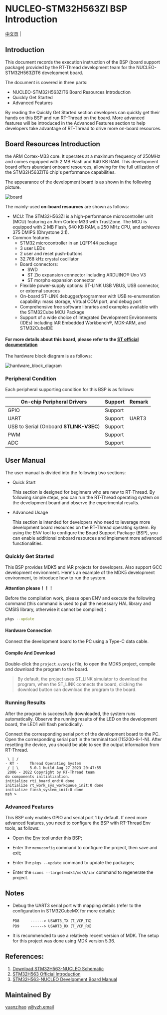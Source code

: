 # **NUCLEO-STM32H563ZI** BSP Introduction

[中文页](README_zh.md) |

## Introduction

This document records the execution instruction of the BSP (board support package) provided by the RT-Thread development team for the NUCLEO-STM32H563ZIT6 development board.

The document is covered in three parts:

- NUCLEO-STM32H563ZIT6 Board Resources Introduction
- Quickly Get Started
- Advanced Features

By reading the Quickly Get Started section developers can quickly get their hands on this BSP and run RT-Thread on the board. More advanced features will be introduced in the Advanced Features section to help developers take advantage of RT-Thread to drive more on-board resources.

## Board Resources Introduction

the ARM Cortex-M33 core. It operates at a maximum frequency of 250MHz and comes equipped with 2 MB Flash and 640 KB RAM. This development board offers abundant onboard resources, allowing for the full utilization of the STM32H563ZIT6 chip's performance capabilities.

The appearance of the development board is as shown in the following picture.

![board](images/board.png)

The mainly-used **on-board resources** are shown as follows:

- MCU: The STM32H563ZI is a high-performance microcontroller unit (MCU) featuring an Arm Cortex-M33 with TrustZone. The MCU is equipped with 2 MB Flash, 640 KB RAM, a 250 MHz CPU, and achieves 375 DMIPS (Dhrystone 2.1).
- Common features
  - STM32 microcontroller in an LQFP144 package
  - 3 user LEDs
  - 2 user and reset push-buttons
  - 32.768 kHz crystal oscillator
  - Board connectors:
    - SWD
    - ST Zio expansion connector including ARDUINO® Uno V3
    - ST morpho expansion connector
  - Flexible power-supply options: ST-LINK USB VBUS, USB connector, or external sources
  - On-board ST-LINK debugger/programmer with USB re-enumeration capability: mass storage, Virtual COM port, and debug port
  - Comprehensive free software libraries and examples available with the STM32Cube MCU Package
  - Support of a wide choice of Integrated Development Environments (IDEs) including IAR Embedded Workbench®, MDK-ARM, and STM32CubeIDE

#### For more details about this board, please refer to the [ST official documentation](https://www.st.com/en/evaluation-tools/nucleo-h563zi.html)

The hardware block diagram is as follows:

![hardware_block_diagram](images/hardware_block_diagram.png)

### Peripheral Condition

Each peripheral supporting condition for this BSP is as follows:

| **On-chip Peripheral Drivers**          | **Support** | **Remark** |
| --------------------------------------- | ----------- | ---------- |
| GPIO                                    | Support     |            |
| UART                                    | Support     | UART3      |
| USB to Serial (Onboard **STLINK-V3EC**) | Support     |            |
| PWM                                     | Support     |            |
| ADC                                     | Support     |            |

## User Manual

The user manual is divided into the following two sections:

- Quick Start

  This section is designed for beginners who are new to RT-Thread. By following simple steps, you can run the RT-Thread operating system on the development board and observe the experimental results.

- Advanced Usage

  This section is intended for developers who need to leverage more development board resources on the RT-Thread operating system. By using the ENV tool to configure the Board Support Package (BSP), you can enable additional onboard resources and implement more advanced functionalities.

### Quickly Get Started

This BSP provides MDK5 and IAR projects for developers. Also support GCC development environment. Here's an example of the MDK5 development environment, to introduce how to run the system.

**Attention please！！！**

Before the compilation work, please open ENV and execute the following command (this command is used to pull the necessary HAL library and CMSIS library, otherwise it cannot be compiled)：

```bash
pkgs --update
```

#### Hardware Connection

Connect the development board to the PC using a Type-C data cable.

#### Compile And Download

Double-click the `project.uvprojx` file, to open the MDK5 project, compile and download the program to the board.

> By default, the project uses ST_LINK simulator to download the program, when the ST_LINK connects the board, clicking the download button can download the program to the board.

### Running Results

After the program is successfully downloaded, the system runs automatically. Observe the running results of the LED on the development board, the  LED1 will flash periodically.

Connect the corresponding serial port of the development board to the PC. Open the corresponding serial port in the terminal tool (115200-8-1-N). After resetting the device, you should be able to see the output information from RT-Thread.

```
 \ | /
- RT -     Thread Operating System
 / | \     5.0.1 build Aug 27 2023 20:47:55
 2006 - 2022 Copyright by RT-Thread team
do components initialization.
initialize rti_board_end:0 done
initialize rt_work_sys_workqueue_init:0 done
initialize finsh_system_init:0 done
msh >
```

### Advanced Features

This BSP only enables GPIO and serial port 1 by default. If need more advanced features, you need to configure the BSP with RT-Thread Env tools, as follows:

- Open the [Env](https://www.rt-thread.io/download.html?download=Env) tool under this BSP;

- Enter the `menuconfig` command to configure the project, then save and exit;

- Enter the `pkgs --update` command to update the packages;

- Enter the  `scons --target=mdk4/mdk5/iar` command to regenerate the project.

  

## Notes

- Debug the UART3 serial port with mapping details (refer to the configuration in STM32CubeMX for more details):

  ```
  PD8     ------> USART3_TX（T_VCP_TX）
  PD9     ------> USART3_RX（T_VCP_RX）
  ```

- It is recommended to use a relatively recent version of MDK. The setup for this project was done using MDK version 5.36.



## References:

1. [Download STM32H563-NUCLEO Schematic](https://www.st.com/resource/en/schematic_pack/mb1404-h563zi-c01-schematic.pdf)
2. [STM32H563 Official Introduction](https://www.st.com/en/microcontrollers-microprocessors/stm32h563zi.html)
3. [STM32H563-NUCLEO Development Board Manual](https://www.st.com/resource/en/user_manual/um3115-stm32h5-nucleo144-board-mb1404-stmicroelectronics.pdf)



## Maintained By

[yuanzihao](https://github.com/zihao-yuan/)  [y@yzh.email](mailto:y@yzh.email)

